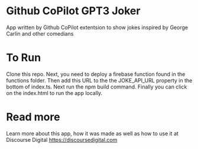 # Github CoPilot GPT3 Joker
 App written by Github CoPilot extentsion to show jokes inspired by George Carlin and other comedians
 
# To Run
Clone this repo. Next, you need to deploy a firebase function found in the functions folder. 
Then add this URL to the the JOKE_API_URL property in the bottom of index.ts. 
Next run the npm build command. Finally you can click on the index.html to run the app locally.

 # Read more
 Learn more about this app, how it was made as well as how to use it at Discourse Digital
 https://discoursedigital.com
